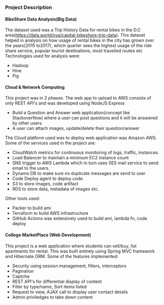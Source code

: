 ### Project Description

#### BikeShare Data Analysis(Big Data)
The dataset used was a Trip History Data for rental bikes in the D.C area(https://data.world/sya/capital-bikeshare-trip-data). 
This dataset helped in analysis on how usage of rental bikes in the city has grown over the years(2015 to2017), 
which quarter sees the highest usage of the ride share service, popular tourist destinations, most travelled routes etc
Technologies used for analysis were: 
- Hadoop
- Hive
- Pig 

#### Cloud & Network Computing
This project was in 2 phases. The web app to upload to AWS consists of only REST API's and was developed using NodeJS Express
- Build a Question and Answer web application(concept like Stackoverflow) where a user can post questions and it will be 
answered by other users. 
- A user can attach images, update/delete their question/answer

The Cloud platform used was to deploy web application was Amazon AWS. Some of the services used in the project are:
- CloudWatch metrics for continuous monitoring of logs, traffic, instances.
- Load Balancer to maintain a minimum EC2 instance count
- SNS trigger to AWS Lambda which in turn uses SES mail service to send email to the users.
- Dynamo DB to make sure no duplicate messages are send to user
- Code Deploy agent to deploy code.
- S3 to store images, code artifact
- RDS to store data, metadata of images etc.

Other tools used:
- Packer to build ami
- Terraform to build AWS infrastructure
- GitHub Actions was extensively used to build ami, lambda fn, code deploy

#### College MarketPlace (Web Development) 
This project is a web application where students can sell/buy, list apartments for rental.
This was built entirely using Spring MVC framework and Hibernate ORM. 
Some of the features implemented:
- Security using session management, filters, interceptors
- Pagination
- Captcha
- REST API's for differential display of content
- Filter by type/name, Sort items listed 
- Request to view, AJAX call to display user contact details
- Admin priviledges to take down content
